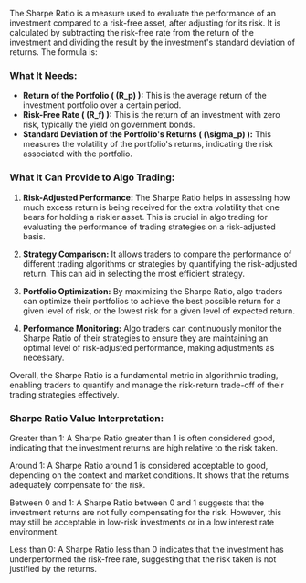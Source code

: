 The Sharpe Ratio is a measure used to evaluate the performance of an investment compared to a risk-free asset, after adjusting for its risk. It is calculated by subtracting the risk-free rate from the return of the investment and dividing the result by the investment's standard deviation of returns. The formula is:

### What It Needs:
- **Return of the Portfolio ( \(R_p\) ):** This is the average return of the investment portfolio over a certain period.
- **Risk-Free Rate ( \(R_f\) ):** This is the return of an investment with zero risk, typically the yield on government bonds.
- **Standard Deviation of the Portfolio's Returns ( \(\sigma_p\) ):** This measures the volatility of the portfolio's returns, indicating the risk associated with the portfolio.

### What It Can Provide to Algo Trading:
1. **Risk-Adjusted Performance:** The Sharpe Ratio helps in assessing how much excess return is being received for the extra volatility that one bears for holding a riskier asset. This is crucial in algo trading for evaluating the performance of trading strategies on a risk-adjusted basis.

2. **Strategy Comparison:** It allows traders to compare the performance of different trading algorithms or strategies by quantifying the risk-adjusted return. This can aid in selecting the most efficient strategy.

3. **Portfolio Optimization:** By maximizing the Sharpe Ratio, algo traders can optimize their portfolios to achieve the best possible return for a given level of risk, or the lowest risk for a given level of expected return.

4. **Performance Monitoring:** Algo traders can continuously monitor the Sharpe Ratio of their strategies to ensure they are maintaining an optimal level of risk-adjusted performance, making adjustments as necessary.

Overall, the Sharpe Ratio is a fundamental metric in algorithmic trading, enabling traders to quantify and manage the risk-return trade-off of their trading strategies effectively.

### Sharpe Ratio Value Interpretation:
Greater than 1: A Sharpe Ratio greater than 1 is often considered good, indicating that the investment returns are high relative to the risk taken.

Around 1: A Sharpe Ratio around 1 is considered acceptable to good, depending on the context and market conditions. It shows that the returns adequately compensate for the risk.

Between 0 and 1: A Sharpe Ratio between 0 and 1 suggests that the investment returns are not fully compensating for the risk. However, this may still be acceptable in low-risk investments or in a low interest rate environment.

Less than 0: A Sharpe Ratio less than 0 indicates that the investment has underperformed the risk-free rate, suggesting that the risk taken is not justified by the returns.
